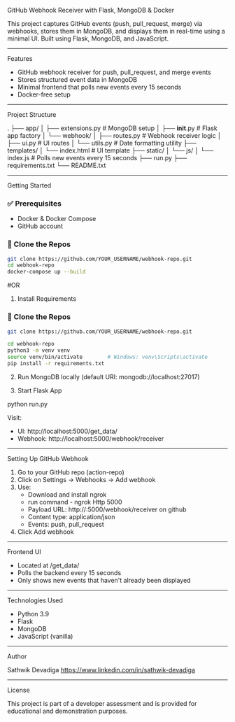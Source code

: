 GitHub Webhook Receiver with Flask, MongoDB & Docker 

This project captures GitHub events (push, pull_request, merge) via webhooks, stores them in MongoDB, and displays them in real-time using a minimal UI. Built using Flask, MongoDB, and JavaScript.

---

Features

- GitHub webhook receiver for push, pull_request, and merge events
- Stores structured event data in MongoDB
- Minimal frontend that polls new events every 15 seconds
- Docker-free setup

---

Project Structure

.
├── app/
│   ├── extensions.py        # MongoDB setup
│   ├── __init__.py          # Flask app factory
│   └── webhook/
│       ├── routes.py        # Webhook receiver logic
│       ├── ui.py            # UI routes
│       └── utils.py         # Date formatting utility
├── templates/
│   └── index.html           # UI template
├── static/
│   └── js/
│       └── index.js         # Polls new events every 15 seconds
├── run.py
├── requirements.txt
└── README.txt

---

Getting Started
### ✅ Prerequisites

- Docker & Docker Compose
- GitHub account

### 🔧 Clone the Repos

```bash
git clone https://github.com/YOUR_USERNAME/webhook-repo.git
cd webhook-repo
docker-compose up --build
```
 #OR

1. Install Requirements
### 🔧 Clone the Repos

```bash
git clone https://github.com/YOUR_USERNAME/webhook-repo.git

cd webhook-repo
python3 -m venv venv
source venv/bin/activate        # Windows: venv\Scripts\activate
pip install -r requirements.txt
```
2. Run MongoDB locally (default URI: mongodb://localhost:27017)

3. Start Flask App

python run.py

Visit:
- UI: http://localhost:5000/get_data/
- Webhook: http://localhost:5000/webhook/receiver

---

Setting Up GitHub Webhook

1. Go to your GitHub repo (action-repo)
2. Click on Settings → Webhooks → Add webhook
3. Use:
   - Download and install ngrok
   - run command - ngrok Http 5000  
   - Payload URL: http://<ngrok-ip>:5000/webhook/receiver on github
   - Content type: application/json
   - Events: push, pull_request
4. Click Add webhook

---



Frontend UI

- Located at /get_data/
- Polls the backend every 15 seconds
- Only shows new events that haven't already been displayed

---

Technologies Used

- Python 3.9
- Flask
- MongoDB
- JavaScript (vanilla)

---

Author

Sathwik Devadiga
https://www.linkedin.com/in/sathwik-devadiga

---

License

This project is part of a developer assessment and is provided for educational and demonstration purposes.
